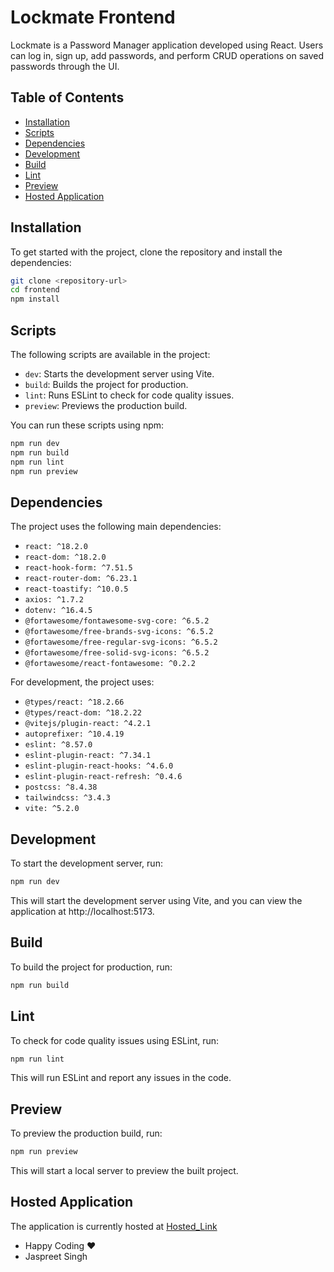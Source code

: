 # Lockmate Frontend

Lockmate is a Password Manager application developed using React. Users can log in, sign up, add passwords, and perform CRUD operations on saved passwords through the UI.

## Table of Contents

- [Installation](#installation)
- [Scripts](#scripts)
- [Dependencies](#dependencies)
- [Development](#development)
- [Build](#build)
- [Lint](#lint)
- [Preview](#preview)
- [Hosted Application](#hosted-application)

## Installation

To get started with the project, clone the repository and install the dependencies:

```bash
git clone <repository-url>
cd frontend
npm install
```

## Scripts

The following scripts are available in the project:

- `dev`: Starts the development server using Vite.
- `build`: Builds the project for production.
- `lint`: Runs ESLint to check for code quality issues.
- `preview`: Previews the production build.

You can run these scripts using npm:

```bash
npm run dev
npm run build
npm run lint
npm run preview
```

## Dependencies

The project uses the following main dependencies:

- `react: ^18.2.0`
- `react-dom: ^18.2.0`
- `react-hook-form: ^7.51.5`
- `react-router-dom: ^6.23.1`
- `react-toastify: ^10.0.5`
- `axios: ^1.7.2`
- `dotenv: ^16.4.5`
- `@fortawesome/fontawesome-svg-core: ^6.5.2`
- `@fortawesome/free-brands-svg-icons: ^6.5.2`
- `@fortawesome/free-regular-svg-icons: ^6.5.2`
- `@fortawesome/free-solid-svg-icons: ^6.5.2`
- `@fortawesome/react-fontawesome: ^0.2.2`

For development, the project uses:

- `@types/react: ^18.2.66`
- `@types/react-dom: ^18.2.22`
- `@vitejs/plugin-react: ^4.2.1`
- `autoprefixer: ^10.4.19`
- `eslint: ^8.57.0`
- `eslint-plugin-react: ^7.34.1`
- `eslint-plugin-react-hooks: ^4.6.0`
- `eslint-plugin-react-refresh: ^0.4.6`
- `postcss: ^8.4.38`
- `tailwindcss: ^3.4.3`
- `vite: ^5.2.0`

## Development

To start the development server, run: 

```bash
npm run dev
```

This will start the development server using Vite, and you can view the application at http://localhost:5173.

## Build

To build the project for production, run:

```bash
npm run build
```

## Lint

To check for code quality issues using ESLint, run:

```bash
npm run lint
```

This will run ESLint and report any issues in the code.

## Preview

To preview the production build, run:

```bash
npm run preview
```

This will start a local server to preview the built project.

## Hosted Application

The application is currently hosted at [Hosted_Link](https://lockmate.vercel.app)


- Happy Coding ❤️ 
- Jaspreet Singh